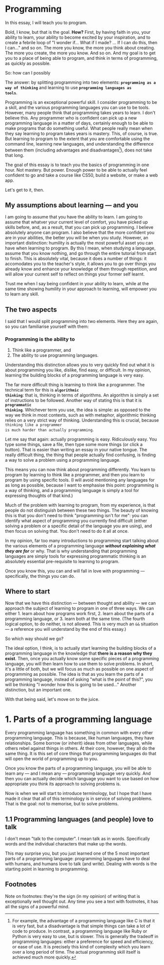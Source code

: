 # Programming

In this essay, I will teach you to program.

Bold, I know, but that is the goal. **How?** First, by having faith in you, your ability to learn, your ability to become excited by your inspiration, and to create a febrile loop of "I wonder if... What if I made? ... If I can do this, then I can..." and so on. The more you know, the more you think about creating. The more you create, the more you know. And so on. And my goal is to get you to a place of being able to program, and think in terms of programming, as quickly as possible.

So: how can I possibly

The answer: by splitting programming into two elements: <code>**programming as a way of thinking**</code> and learning to use <code>**programming languages as tools**</code>. 

Programming is an exceptional powerful skill. I consider programming to be a skill, and the various programming languages you can use to be tools. However, many people think that programming takes years to learn. I don't believe this. Any programmer who is confident can pick up a new programming language in a matter of days, certainly enough to be able to make programs that do something useful. What people really mean when they say learning to program takes years is mastery. This, of course, is true. But learning to program to the extent that you are comfortable using the command line, learning new languages, and understanding the difference between them (including advantages and disadvantages[^1]), does not take that long. 

The goal of this essay is to teach you the basics of programming in one hour. Not mastery. But power. Enough power to be able to actually feel confident to go and take a course like CS50, build a website, or make a web app. 

Let's get to it, then.

## My assumptions about learning — and you

I am going to assume that you have the ability to learn. I am going to assume that whatver your current level of comfort, you have picked up skills before, and, as a result, that you can pick up programming. I believe absolutely anyone can program. I also believe that the more confident you are in your abilities, the better you will be when you study. However, an important distinction: humility is actually the most powerful asset you can have when learning to program. By this I mean, when studying a language, assume that you know nothing, and go through the entire tutorial from start to finish. This is absolutely vital, because it does a number of things: it accomodates you to the teacher's style, it allows you to go over things you already know and enhance your knowledge of them through repetition, and will allow your current self to reflect on things your former self learnt. 

Trust me when I say being confident in your ability to learn, while at the same time showing humility in your approach to learning, will empower you to learn any skill.

## The two aspects

I said that I would split programming into two elements. Here they are again, so you can familiarise yourself with them:

### Programming is the ability to
1. Think like a programmer, and
2. The ability to use programming languages.

Understanding this distinction allows you to very quickly find out what it is about programming you like, dislike, find easy, or difficult. In my opinion, learning the building blocks of a programming language is very easy. 

The far more difficult thing is learning to think like a programmer. The technical term for this is <code>**algorithmic thinking**</code>: that is, thinking in terms of algorithms. An algorithm is simply a set of instructions to be followed. Another way of stating this is that it is <code>**programmatic thinking**</code>. Whichever term you use, the idea is simple: as opposed to the way we think in most contexts, such as with metaphor, algorithmic thinking relies on a very strict way of thinking. Understanding this is crucial, because <code>thinking like a programmer is much harder than actually programming</code>.

Let me say that again: actually programming is easy. Ridiculously easy. You type some things, save a file, then type some more things (or click a button). That is easier than writing an essay in your native tongue. The really difficult thing, the thing that people actually find confusing, is finding a way to solve a problem using a programming language.

This means you can now think about programming differently. You learn to program by learning to think like a programmer, and then you learn to program by using specific tools. (I will avoid mentioning any languages for as long as possible, because I want to emphasise this point: programming is a way of thinking, and a programming language is simply a tool for expressing thoughts of that kind.)

Much of the problem with learning to program, from my experience, is that people do not distinguish between these two things. The beauty of knowing this is that you don't need to think "programming isn't for me": you can identify what aspect of programming you currently find difficult (either solving a problem or a specific detail of the language you are using), and then focus on solving that. You don't need to do it all at once.

In my opinion, far too many introductions to programming start talking about the various elements of a programming language ***without explaining what they are for*** or why. That is why understanding that programming languages are simply tools for expressing programmatic thinking is an absolutely essential pre-requisite to learning to program.

Once you know this, you can and will fall in love with programming — specifically, the things you can do.

## Where to start 

Now that we have this distinction — between thought and ability — we can approach the subject of learning to program in one of three ways. We can either 1. learn about how programs work first, 2. learn about the parts of a programming language, or 3. learn both at the same time. (The fourth logical option, to do neither, is not allowed. This is very much an <code>&&</code> situation — a reference you will understand by the end of this essay.)

So which way should we go?

The ideal option, I think, is to actually start learning the building blocks of a programming language in the knowledge that **there is a reason why they exist**. Then, once you actually know some specific pieces of a programming language, you will then learn how to use them to solve problems. In short, it's a little of both, but we will focus as much as possible on one aspect of programming as possible. The idea is that as you learn the parts of a programming language, instead of asking "what is the point of this?", you will be thinking "I wonder how this is going to be used..." Another distinction, but an important one. 

With that being said, let's move on to the juice.

# 1. Parts of a programming language 

Every programming language has something in common with every other programming language. This is because, like human languages, they have relationships. Some borrow (or inherit) ideas from other languages, while others rebel against things in others. At their core, however, they all do the same thing. It is this set of core things that programming languages do that will open the world of programming up to you.

Once you know the parts of a programming language, you will be able to learn any — and I mean any — programming language very quickly. And then you can actually decide which language you want to use based on how appropriate you think its approach to solving problems is. 

Now is when we will start to introduce terminology, but I hope that I have made it clear that all of this terminology is in service of solving problems. That is the goal: not to memorise, but to solve problems.

## 1.1 Programming languages (and people) love to talk

I don't mean "talk to the computer". I mean talk as in words. Specifically words and the individual characters that make up the words. 

This may surprise you, but you just learned one of the 5 most important parts of a programming language: programming languages have to deal with humans, and humans love to talk (and write). Dealing with words is the starting point in learning to programming.

## Footnotes 

Note on footnotes: they're the sign (in my opinion) of writing that is exceptionally well thought out. Any time you see a text with footnotes, it has all the signs of a powerful mind. 

[^1]: For example, the advantage of a programming language like C is that it is very fast, but a disadvantage is that simple things can take a lot of code to produce. In contrast, a programming language like Ruby or Python is very easy to use, but is slower. This is generally the tradeoff in programming languages: either a preference for speed and efficiency, or ease of use. It is precisely this kind of complexity which you learn over a long period of time. The actual programming skill itself is achieved much more quickly.
